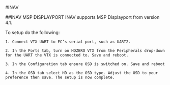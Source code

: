 #INAV

##INAV MSP DISPLAYPORT
INAV supports MSP Displayport from version 4.1.

To setup do the following:

    1. Connect VTX UART to FC’s serial port, such as UART2.

    2. In the Ports tab, turn on HDZERO VTX from the Peripherals drop-down 
    for the UART the VTX is connected to. Save and reboot.

    3. In the Configuration tab ensure OSD is switched on. Save and reboot
    
    4. In the OSD tab select HD as the OSD type. Adjust the OSD to your 
    preference then save. The setup is now complete.


